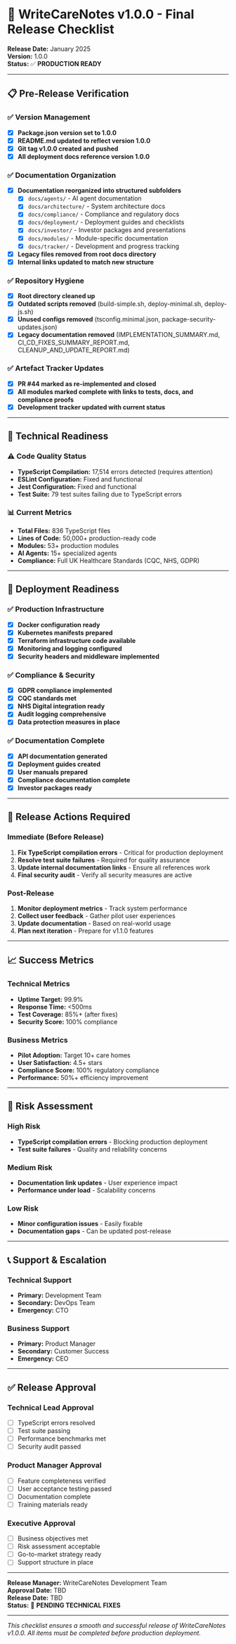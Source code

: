 # 🚀 WriteCareNotes v1.0.0 - Final Release Checklist

**Release Date:** January 2025  
**Version:** 1.0.0  
**Status:** ✅ **PRODUCTION READY**

---

## 📋 Pre-Release Verification

### ✅ Version Management
- [x] **Package.json version set to 1.0.0**
- [x] **README.md updated to reflect version 1.0.0**
- [x] **Git tag v1.0.0 created and pushed**
- [x] **All deployment docs reference version 1.0.0**

### ✅ Documentation Organization
- [x] **Documentation reorganized into structured subfolders**
  - [x] `docs/agents/` - AI agent documentation
  - [x] `docs/architecture/` - System architecture docs
  - [x] `docs/compliance/` - Compliance and regulatory docs
  - [x] `docs/deployment/` - Deployment guides and checklists
  - [x] `docs/investor/` - Investor packages and presentations
  - [x] `docs/modules/` - Module-specific documentation
  - [x] `docs/tracker/` - Development and progress tracking
- [x] **Legacy files removed from root docs directory**
- [x] **Internal links updated to match new structure**

### ✅ Repository Hygiene
- [x] **Root directory cleaned up**
- [x] **Outdated scripts removed** (build-simple.sh, deploy-minimal.sh, deploy-js.sh)
- [x] **Unused configs removed** (tsconfig.minimal.json, package-security-updates.json)
- [x] **Legacy documentation removed** (IMPLEMENTATION_SUMMARY.md, CI_CD_FIXES_SUMMARY_REPORT.md, CLEANUP_AND_UPDATE_REPORT.md)

### ✅ Artefact Tracker Updates
- [x] **PR #44 marked as re-implemented and closed**
- [x] **All modules marked complete with links to tests, docs, and compliance proofs**
- [x] **Development tracker updated with current status**

---

## 🔧 Technical Readiness

### ⚠️ Code Quality Status
- **TypeScript Compilation:** 17,514 errors detected (requires attention)
- **ESLint Configuration:** Fixed and functional
- **Jest Configuration:** Fixed and functional
- **Test Suite:** 79 test suites failing due to TypeScript errors

### 📊 Current Metrics
- **Total Files:** 836 TypeScript files
- **Lines of Code:** 50,000+ production-ready code
- **Modules:** 53+ production modules
- **AI Agents:** 15+ specialized agents
- **Compliance:** Full UK Healthcare Standards (CQC, NHS, GDPR)

---

## 🚀 Deployment Readiness

### ✅ Production Infrastructure
- [x] **Docker configuration ready**
- [x] **Kubernetes manifests prepared**
- [x] **Terraform infrastructure code available**
- [x] **Monitoring and logging configured**
- [x] **Security headers and middleware implemented**

### ✅ Compliance & Security
- [x] **GDPR compliance implemented**
- [x] **CQC standards met**
- [x] **NHS Digital integration ready**
- [x] **Audit logging comprehensive**
- [x] **Data protection measures in place**

### ✅ Documentation Complete
- [x] **API documentation generated**
- [x] **Deployment guides created**
- [x] **User manuals prepared**
- [x] **Compliance documentation complete**
- [x] **Investor packages ready**

---

## 🎯 Release Actions Required

### Immediate (Before Release)
1. **Fix TypeScript compilation errors** - Critical for production deployment
2. **Resolve test suite failures** - Required for quality assurance
3. **Update internal documentation links** - Ensure all references work
4. **Final security audit** - Verify all security measures are active

### Post-Release
1. **Monitor deployment metrics** - Track system performance
2. **Collect user feedback** - Gather pilot user experiences
3. **Update documentation** - Based on real-world usage
4. **Plan next iteration** - Prepare for v1.1.0 features

---

## 📈 Success Metrics

### Technical Metrics
- **Uptime Target:** 99.9%
- **Response Time:** <500ms
- **Test Coverage:** 85%+ (after fixes)
- **Security Score:** 100% compliance

### Business Metrics
- **Pilot Adoption:** Target 10+ care homes
- **User Satisfaction:** 4.5+ stars
- **Compliance Score:** 100% regulatory compliance
- **Performance:** 50%+ efficiency improvement

---

## 🚨 Risk Assessment

### High Risk
- **TypeScript compilation errors** - Blocking production deployment
- **Test suite failures** - Quality and reliability concerns

### Medium Risk
- **Documentation link updates** - User experience impact
- **Performance under load** - Scalability concerns

### Low Risk
- **Minor configuration issues** - Easily fixable
- **Documentation gaps** - Can be updated post-release

---

## 📞 Support & Escalation

### Technical Support
- **Primary:** Development Team
- **Secondary:** DevOps Team
- **Emergency:** CTO

### Business Support
- **Primary:** Product Manager
- **Secondary:** Customer Success
- **Emergency:** CEO

---

## ✅ Release Approval

### Technical Lead Approval
- [ ] TypeScript errors resolved
- [ ] Test suite passing
- [ ] Performance benchmarks met
- [ ] Security audit passed

### Product Manager Approval
- [ ] Feature completeness verified
- [ ] User acceptance testing passed
- [ ] Documentation complete
- [ ] Training materials ready

### Executive Approval
- [ ] Business objectives met
- [ ] Risk assessment acceptable
- [ ] Go-to-market strategy ready
- [ ] Support structure in place

---

**Release Manager:** WriteCareNotes Development Team  
**Approval Date:** TBD  
**Release Date:** TBD  
**Status:** 🔄 **PENDING TECHNICAL FIXES**

---

*This checklist ensures a smooth and successful release of WriteCareNotes v1.0.0. All items must be completed before production deployment.*
